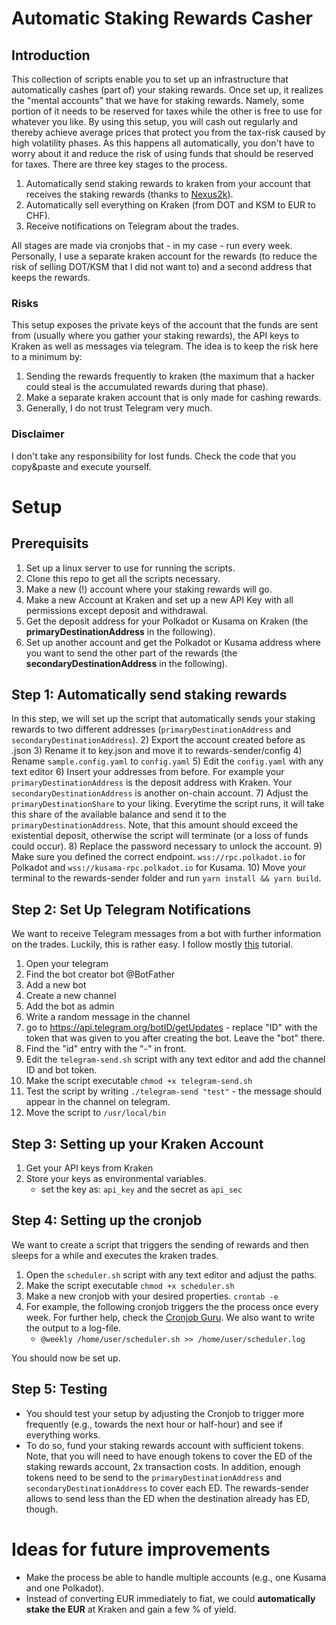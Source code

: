 # Automatic Staking Rewards Casher

## Introduction

This collection of scripts enable you to set up an infrastructure that automatically cashes (part of) your staking rewards. Once set up, it realizes the "mental 
accounts" that we have for staking rewards. Namely, some portion of it needs to be reserved for taxes while the other is free to use for whatever you like. By 
using this setup, you will cash out regularly and thereby achieve average prices that protect you from the tax-risk caused by high volatility phases. As this 
happens all automatically, you don't have to worry about it and reduce the risk of using funds that should be reserved for taxes. There are three key stages to 
the process.

1) Automatically send staking rewards to kraken from your account that receives the staking rewards (thanks to 
[Nexus2k](https://github.com/Nexus2k/rewards-sender)). 
2) Automatically sell everything on Kraken (from DOT and KSM to EUR to CHF).
3) Receive notifications on Telegram about the trades.

All stages are made via cronjobs that - in my case - run every week. Personally, I use a separate kraken account for the rewards (to reduce the risk of selling 
DOT/KSM that I did not want to) and a second address that keeps the rewards.

### Risks
This setup exposes the private keys of the account that the funds are sent from (usually where you gather your staking rewards), the API keys to Kraken as well 
as messages via telegram. The idea is to keep the risk here to a minimum by:
1) Sending the rewards frequently to kraken (the maximum that a hacker could steal is the accumulated rewards during that phase).
2) Make a separate kraken account that is only made for cashing rewards.
3) Generally, I do not trust Telegram very much. 

### Disclaimer
I don't take any responsibility for lost funds. Check the code that you copy&paste and execute yourself.

# Setup

## Prerequisits
1) Set up a linux server to use for running the scripts.
2) Clone this repo to get all the scripts necessary.
3) Make a new (!) account where your staking rewards will go.
4) Make a new Account at Kraken and set up a new API Key with all permissions except deposit and withdrawal.
5) Get the deposit address for your Polkadot or Kusama on Kraken (the **primaryDestinationAddress** in the following).
6) Set up another account and get the Polkadot or Kusama address where you want to send the other part of the rewards (the **secondaryDestinationAddress** in 
the following).


## Step 1: Automatically send staking rewards
In this step, we will set up the script that automatically sends your staking rewards to two different addresses (`primaryDestinationAddress` and 
`secondaryDestinationAddress`).
2) Export the account created before as .json
3) Rename it to key.json and move it to rewards-sender/config
4) Rename `sample.config.yaml` to `config.yaml`
5) Edit the `config.yaml` with any text editor
6) Insert your addresses from before. For example your `primaryDestinationAddress` is the deposit address with Kraken. Your `secondaryDestinationAddress` is 
another on-chain account.
7) Adjust the `primaryDestinationShare` to your liking. Everytime the script runs, it will take this share of the available balance and send it to the 
`primaryDestinationAddress`. Note, that this amount should exceed the existential deposit, otherwise the script will terminate (or a loss of funds could occur).
8) Replace the password necessary to unlock the account.
9) Make sure you defined the correct endpoint. `wss://rpc.polkadot.io` for Polkadot and `wss://kusama-rpc.polkadot.io` for Kusama.
10) Move your terminal to the rewards-sender folder and run `yarn install && yarn build`.

## Step 2: Set Up Telegram Notifications
We want to receive Telegram messages from a bot with further information on the trades. Luckily, this is rather easy. I follow mostly 
[this](https://hackernoon.com/how-to-create-a-simple-bash-shell-script-to-send-messages-on-telegram-lcz31bx) tutorial.

1) Open your telegram
2) Find the bot creator bot @BotFather
3) Add a new bot 
4) Create a new channel
5) Add the bot as admin
6) Write a random message in the channel
7) go to https://api.telegram.org/botID/getUpdates - replace "ID" with the token that was given to you after creating the bot. Leave the "bot" there.
8) Find the "id" entry with the "-" in front.
9) Edit the `telegram-send.sh` script with any text editor and add the channel ID and bot token.
10) Make the script executable ```chmod +x telegram-send.sh```
11) Test the script by writing `./telegram-send "test"` - the message should appear in the channel on telegram.
12) Move the script to `/usr/local/bin`


## Step 3: Setting up your Kraken Account
1) Get your API keys from Kraken
2) Store your keys as environmental variables.
    - set the key as: `api_key` and the secret as `api_sec`


## Step 4: Setting up the cronjob
We want to create a script that triggers the sending of rewards and then sleeps for a while and executes the kraken trades. 

1) Open the `scheduler.sh` script with any text editor and adjust the paths.
2) Make the script executable `chmod +x scheduler.sh`
3) Make a new cronjob with your desired properties. `crontab -e`
4) For example, the following cronjob triggers the the process once every week. For further help, check the [Cronjob Guru](https://crontab.guru/). We also want 
to write the output to a log-file.
    * `@weekly /home/user/scheduler.sh >> /home/user/scheduler.log`
    
You should now be set up.

## Step 5: Testing
* You should test your setup by adjusting the Cronjob to trigger more frequently (e.g., towards the next hour or half-hour) and see if everything works.
* To do so, fund your staking rewards account with sufficient tokens. Note, that you will need to have enough tokens to cover the ED of the staking rewards 
account, 2x transaction costs. In addition, enough tokens need to be send to the `primaryDestinationAddress` and `secondaryDestinationAddress` to cover each ED. 
The rewards-sender allows to send less than the ED when the destination already has ED, though.

# Ideas for future improvements

* Make the process be able to handle multiple accounts (e.g., one Kusama and one Polkadot).
* Instead of converting EUR immediately to fiat, we could **automatically stake the EUR** at Kraken and gain a few % of yield.
